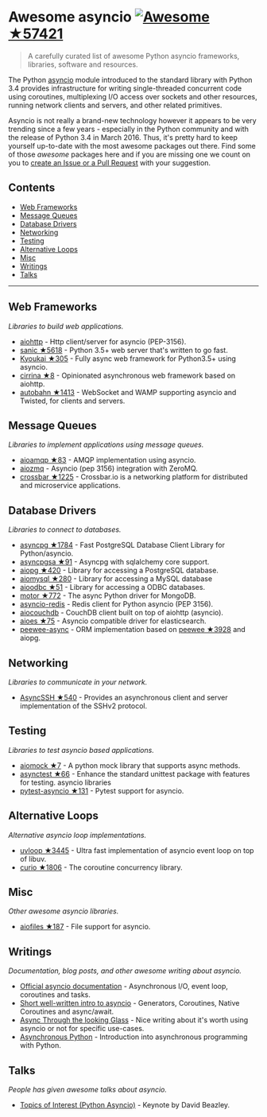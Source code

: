 # Awesome asyncio [![Awesome](https://cdn.rawgit.com/sindresorhus/awesome/d7305f38d29fed78fa85652e3a63e154dd8e8829/media/badge.svg) ★57421](https://github.com/sindresorhus/awesome)

> A carefully curated list of awesome Python asyncio frameworks, libraries, software and resources.

The Python [asyncio](https://docs.python.org/3/library/asyncio.html) module introduced to the standard library with Python 3.4 provides infrastructure for writing single-threaded concurrent code using coroutines, multiplexing I/O access over sockets and other resources, running network clients and servers, and other related primitives.

Asyncio is not really a brand-new technology however it appears to be very trending since a few years - especially in the Python community and with the release of Python 3.4 in March 2016. 
Thus, it's pretty hard to keep yourself up-to-date with the most awesome packages out there. 
Find some of those *awesome* packages here and if you are missing one we count on you to [create an Issue or a Pull Request](https://github.com/timofurrer/awesome-asyncio/blob/master/CONTRIBUTING.md) with your suggestion.

## Contents

* [Web Frameworks](#web-frameworks)
* [Message Queues](#message-queues)
* [Database Drivers](#database-drivers)
* [Networking](#networking)
* [Testing](#testing)
* [Alternative Loops](#alternative-loops)
* [Misc](#misc)
* [Writings](#writings)
* [Talks](#talks)

***

## Web Frameworks

*Libraries to build web applications.*

* [aiohttp](https://github.com/KeepSafe/aiohttp) - Http client/server for asyncio (PEP-3156).
* [sanic ★5618](https://github.com/channelcat/sanic) - Python 3.5+ web server that's written to go fast.
* [Kyoukai ★305](https://github.com/SunDwarf/Kyoukai) - Fully async web framework for Python3.5+ using asyncio.
* [cirrina ★8](https://github.com/neolynx/cirrina) - Opinionated asynchronous web framework based on aiohttp.
* [autobahn ★1413](https://github.com/crossbario/autobahn-python) - WebSocket and WAMP supporting asyncio and Twisted, for clients and servers.

## Message Queues

*Libraries to implement applications using message queues.*

* [aioamqp ★83](https://github.com/Polyconseil/aioamqp) - AMQP implementation using asyncio.
* [aiozmq](https://github.com/aio-libs/aiozmq) - Asyncio (pep 3156) integration with ZeroMQ.
* [crossbar ★1225](https://github.com/crossbario/crossbar) - Crossbar.io is a networking platform for distributed and microservice applications.

## Database Drivers

*Libraries to connect to databases.*

* [asyncpg ★1784](https://github.com/MagicStack/asyncpg) - Fast PostgreSQL Database Client Library for Python/asyncio.
* [asyncpgsa ★91](https://github.com/CanopyTax/asyncpgsa) - Asyncpg with sqlalchemy core support.
* [aiopg ★420](https://github.com/aio-libs/aiopg) - Library for accessing a PostgreSQL database.
* [aiomysql ★280](https://github.com/aio-libs/aiomysql) - Library for accessing a MySQL database
* [aioodbc ★51](https://github.com/aio-libs/aioodbc) - Library for accessing a ODBC databases.
* [motor ★772](https://github.com/mongodb/motor) - The async Python driver for MongoDB.
* [asyncio-redis](https://github.com/jonathanslenders/asyncio-redis) - Redis client for Python asyncio (PEP 3156).
* [aiocouchdb](https://github.com/aio-libs/aiocouchdb) - CouchDB client built on top of aiohttp (asyncio).
* [aioes ★75](https://github.com/aio-libs/aioes) - Asyncio compatible driver for elasticsearch.
* [peewee-async](https://github.com/05bit/peewee-async) - ORM implementation based on [peewee ★3928](https://github.com/coleifer/peewee) and aiopg.

## Networking

*Libraries to communicate in your network.*

* [AsyncSSH ★540](https://github.com/ronf/asyncssh) - Provides an asynchronous client and server implementation of the SSHv2 protocol.

## Testing

*Libraries to test asyncio based applications.*

* [aiomock ★7](https://github.com/nhumrich/aiomock) - A python mock library that supports async methods.
* [asynctest ★66](https://github.com/Martiusweb/asynctest) - Enhance the standard unittest package with features for testing. asyncio libraries
* [pytest-asyncio ★131](https://github.com/pytest-dev/pytest-asyncio) - Pytest support for asyncio.

## Alternative Loops

*Alternative asyncio loop implementations.*

* [uvloop ★3445](https://github.com/MagicStack/uvloop) - Ultra fast implementation of asyncio event loop on top of libuv.
* [curio ★1806](https://github.com/dabeaz/curio) - The coroutine concurrency library.

## Misc

*Other awesome asyncio libraries.*

* [aiofiles ★187](https://github.com/Tinche/aiofiles) - File support for asyncio.

## Writings

*Documentation, blog posts, and other awesome writing about asyncio.*

* [Official asyncio documentation](https://docs.python.org/3/library/asyncio.html) - Asynchronous I/O, event loop, coroutines and tasks.
* [Short well-written intro to asyncio](http://masnun.com/2015/11/13/python-generators-coroutines-native-coroutines-and-async-await.html) - Generators, Coroutines, Native Coroutines and async/await.
* [Async Through the looking Glass](https://hackernoon.com/async-through-the-looking-glass-d69a0a88b661) - Nice writing about it's worth using asyncio or not for specific use-cases.
* [Asynchronous Python](https://hackernoon.com/asynchronous-python-45df84b82434) - Introduction into asynchronous programming with Python.

## Talks

*People has given awesome talks about asyncio.*

* [Topics of Interest (Python Asyncio)](https://www.youtube.com/watch?v=ZzfHjytDceU) - Keynote by David Beazley.
